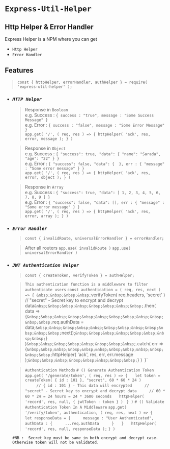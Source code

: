 # `Express-Util-Helper`
## Http Helper & Error Handler

Express Helper is a NPM where you can get 
- `Http Helper` 
- `Error Handler`

## Features

> `const { httpHelper, errorHandler, authHelper } = require( 'express-util-helper' );`

- ### *`HTTP Helper`*

    > Response in `Boolean` \
    > e.g. Success : `{ success : "true", message : "Some Success Message" }` \
    > e.g. Error : `{ success : "false", message : "Some Error Message" }` \
    > `app.get( '/', ( req, res ) => { httpHelper( 'ack', res, error, message ); } ) `
    
    > Response in `Object` \
    > e.g. Success :  `{ "success": true, "data": { "name": "Sarada", "age": "22" } }` \
    > e.g. Error :  `{ "success": false, "data": {  }, err : { "message" : "Some error message" } }` \
    > `app.get( '/', ( req, res ) => { httpHelper( 'ack', res, error, object ); } )`  
    
    > Response in `Array` \
    > e.g. Success :  `{ "success": true, "data": [ 1, 2, 3, 4, 5, 6, 7, 8, 9 ] }` \
    > e.g. Error :  `{ "success": false, "data": [], err : { "message" : "Some error message" } }` \
    > `app.get( '/', ( req, res ) => { httpHelper( 'ack', res, error, array ); } )`  

- ### *`Error Handler`*
    > `const { invalidRoute, universalErrorHandler } = errorHandler;`

    > After all routers
    > `app.use( invalidRoute )`
    > `app.use( universalErrorHandler )`
    
- ### *`JWT Authentication Helper`*
    >  `const { createToken, verifyToken } = authHelper;`

    >  `This authentication function is a middleware to filter authenticate users`
    >   `const authentication = ( req, res, next ) => {
    >   &nbsp;&nbsp;&nbsp;&nbsp;`verifyToken( req.headers, 'secret' )    // "secret" - Secret key to encrypt and decrypt data`
    >   &nbsp;&nbsp;&nbsp;&nbsp;&nbsp;&nbsp;&nbsp;&nbsp; `.then( data => {`
    >   &nbsp;&nbsp;&nbsp;&nbsp;&nbsp;&nbsp;&nbsp;&nbsp;&nbsp;&nbsp;&nbsp;&nbsp; `req.authData = data;`
    >   &nbsp;&nbsp;&nbsp;&nbsp;&nbsp;&nbsp;&nbsp;&nbsp;&nbsp;&nbsp;&nbsp;&nbsp; `next();`
    >   &nbsp;&nbsp;&nbsp;&nbsp;&nbsp;&nbsp;&nbsp;&nbsp; `} )`
    >   &nbsp;&nbsp;&nbsp;&nbsp;&nbsp;&nbsp;&nbsp;&nbsp; `.catch( err => {`
    >   &nbsp;&nbsp;&nbsp;&nbsp;&nbsp;&nbsp;&nbsp;&nbsp;&nbsp;&nbsp;&nbsp;&nbsp; `httpHelper( 'ack', res, err, err.message  );`
    >   &nbsp;&nbsp;&nbsp;&nbsp;&nbsp;&nbsp;&nbsp;&nbsp; `} )`
    >   `}`
    
    >   `Authentication Methods`
    >   `# () Generate Authentication Token`
    >   `app.get( '/generate/token', ( req, res ) => {`
    >   &nbsp;&nbsp;&nbsp;&nbsp; `let token = createToken( { id : 101 }, "secret", 60 * 60 * 24 )`     
    >   &nbsp;&nbsp;&nbsp;&nbsp;&nbsp;&nbsp;&nbsp;&nbsp;    `// { id : 101 } - This data will encrypted`
    >   &nbsp;&nbsp;&nbsp;&nbsp;&nbsp;&nbsp;&nbsp;&nbsp;    `// "secret" - Secret key to encrypt and decrypt data`
    >   &nbsp;&nbsp;&nbsp;&nbsp;&nbsp;&nbsp;&nbsp;&nbsp;    `// 60 * 60 * 24 = 24 hours = 24 * 3600 seconds`
    >   &nbsp;&nbsp;&nbsp;&nbsp; `httpHelper( 'record', res, null, { jwtToken : token } )`
    >   ` } )`
    >   `# () Validate Authentication Token In A Middleware`
    >   `app.get( '/verify/token', authentication, ( req, res, next ) => {`
    >   &nbsp;&nbsp;&nbsp;&nbsp; `let responseData = {`
    >   &nbsp;&nbsp;&nbsp;&nbsp;&nbsp;&nbsp;&nbsp;&nbsp; `message : "User Authenticated",`
    >   &nbsp;&nbsp;&nbsp;&nbsp;&nbsp;&nbsp;&nbsp;&nbsp; `authData : {`
    >   &nbsp;&nbsp;&nbsp;&nbsp;&nbsp;&nbsp;&nbsp;&nbsp;    `...req.authData`
    >   &nbsp;&nbsp;&nbsp;&nbsp;&nbsp;&nbsp;&nbsp;&nbsp; `}`
    >   &nbsp;&nbsp;&nbsp;&nbsp; `}`
    >   &nbsp;&nbsp;&nbsp;&nbsp; `httpHelper( 'record', res, null, responseData );`
    >   `} )`
    
    `#NB :  Secret key must be same in both encrypt and decrypt case. Otherwise token will not be validated.`
